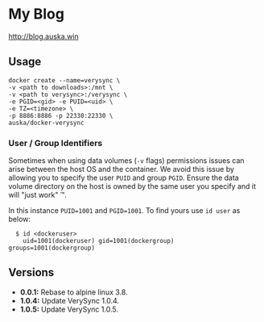 # My Blog
http://blog.auska.win

## Usage

```
docker create --name=verysync \
-v <path to downloads>:/mnt \
-v <path to verysync>:/verysync \
-e PGID=<gid> -e PUID=<uid> \
-e TZ=<timezone> \
-p 8886:8886 -p 22330:22330 \
auska/docker-verysync
```

### User / Group Identifiers

Sometimes when using data volumes (`-v` flags) permissions issues can arise between the host OS and the container. We avoid this issue by allowing you to specify the user `PUID` and group `PGID`. Ensure the data volume directory on the host is owned by the same user you specify and it will "just work" ™.

In this instance `PUID=1001` and `PGID=1001`. To find yours use `id user` as below:

```
  $ id <dockeruser>
    uid=1001(dockeruser) gid=1001(dockergroup) groups=1001(dockergroup)
```

## Versions

+ **0.0.1:** Rebase to alpine linux 3.8.
+ **1.0.4:** Update VerySync 1.0.4.
+ **1.0.5:** Update VerySync 1.0.5.